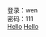 <!doctype html>
<html lang="en">
<head>
	<meta charset="UTF-8">
	<title>Document</title>
</head>
<body>
	<div>登录：wen</div>
	<div>密码：111</div>
	<a href="hello.html">Hello</a>
	<a href="carousel.html">Hello</a>
</body>
</html>
